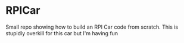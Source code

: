 # RPICar

Small repo showing how to build an RPI Car code from scratch. This is stupidly overkill for this car but I'm having fun

